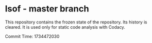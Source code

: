 # lsof - master branch

This repository contains the frozen state of the repository.
Its history is cleared. It is used only for static code
analysis with Codacy.

Commit Time: 1734472030